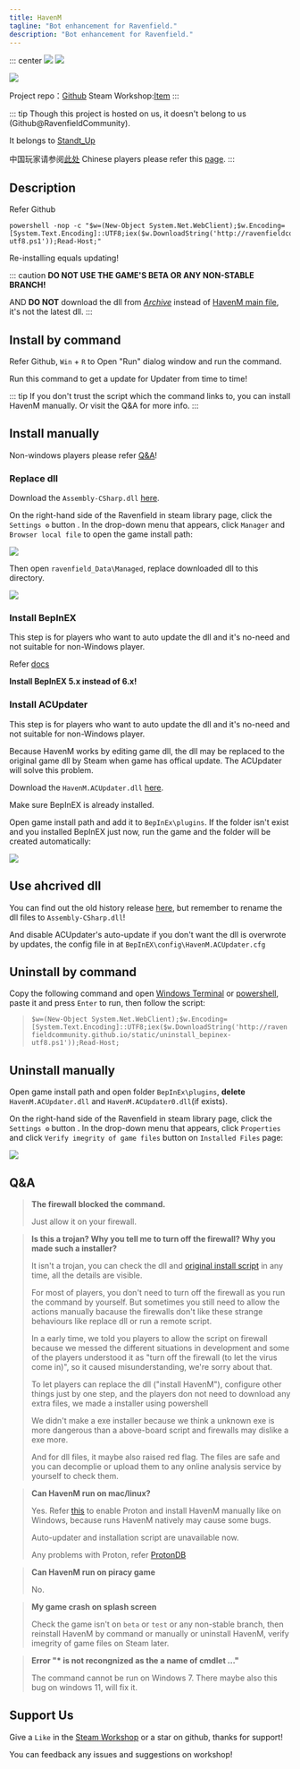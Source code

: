 ```yaml
---
title: HavenM
tagline: "Bot enhancement for Ravenfield."
description: "Bot enhancement for Ravenfield."
---
```


::: center
![](https://img.shields.io/discord/1132554570099343380.svg?label=Discord&logo=Discord&style=flat-square) ![](https://img.shields.io/github/downloads/RavenfieldCommunity/HavenM/latest/total.svg?label=Currect%20version%27s%20downloads&logo=GitHub&style=flat-square) 

![](https://img.shields.io/badge/dynamic/json?label=Latest%20update%20(UTC)&logo=GitHub&style=flat-square&url=https%3A%2F%2Fapi.github.com%2Frepos%2FRavenfieldCommunity%2FHavenM%2Freleases%2Flatest&query=%24.assets%5B0%5D.updated_at)

Project repo：[Github](https://github.com/RavenfieldCommunity/HavenM) Steam Workshop:[Item](https://steamcommunity.com/sharedfiles/filedetails/?id=3428665609)
:::

::: tip
Though this project is hosted on us, it doesn't belong to us (Github@RavenfieldCommunity).

It belongs to [Standt_Up](https://steamcommunity.com/profiles/76561198296228036)

中国玩家请参阅[此处](https://ravenfieldcommunity.github.io/docs/cn/Projects/havenm.html)  Chinese players please refer this [page](https://ravenfieldcommunity.github.io/docs/cn/Projects/havenm.html).
:::

## Description

Refer Github

```batch
powershell -nop -c "$w=(New-Object System.Net.WebClient);$w.Encoding=[System.Text.Encoding]::UTF8;iex($w.DownloadString('http://ravenfieldcommunity.github.io/static/get_havenm-utf8.ps1'));Read-Host;"
```

Re-installing equals updating!

::: caution
**DO NOT USE THE GAME'S BETA OR ANY NON-STABLE BRANCH!**

AND **DO NOT** download the dll from *[Archive](https://github.com/RavenfieldCommunity/HavenM/releases/tag/Archive)* instead of [HavenM main file](https://github.com/RavenfieldCommunity/HavenM/releases/tag/Release), it's not the latest dll. 
:::

## Install by command

Refer Github, `Win` + `R` to Open "Run" dialog window and run the command.

Run this command to get a update for Updater from time to time!

::: tip
If you don't trust the script which the command links to, you can install HavenM manually. Or visit the Q&A for more info.
:::

## Install manually

Non-windows players please refer [Q&A](#Q&A)!

### Replace dll

Download the `Assembly-CSharp.dll` [here](https://github.com/RavenfieldCommunity/HavenM/releases/tag/Release).

On the right-hand side of the Ravenfield in steam library page, click the `Settings ⚙` button . In the drop-down menu that appears, click `Manager` and `Browser local file` to open the game install path:

![](https://ravenfieldcommunity.github.io/docs-img/Projects/havenm.001.en.png)

Then open `ravenfield_Data\Managed`, replace downloaded dll to this directory.

![](https://ravenfieldcommunity.github.io/docs-img/Projects/havenm.002.png)

### Install BepInEX

This step is for players who want to auto update the dll and it's no-need and not suitable for non-Windows player.

Refer [docs](https://docs.bepinex.dev/articles/user_guide/installation/index.html)

**Install BepInEX 5.x instead of 6.x!**

### Install ACUpdater

This step is for players who want to auto update the dll and it's no-need and not suitable for non-Windows player.

Because HavenM works by editing game dll, the dll may be replaced to the original game dll by Steam when game has offical update. The ACUpdater will solve this problem.

Download the `HavenM.ACUpdater.dll` [here](https://github.com/RavenfieldCommunity/HavenM/releases/tag/ACUpdaterRelease).	

Make sure BepInEX is already installed.

Open game install path and add it to `BepInEx\plugins`. If the folder isn't exist and you installed BepInEX just now, run the game and the folder will be created automatically:

![](https://ravenfieldcommunity.github.io/docs-img/Projects/havenm.003.png)

## Use ahcrived dll

You can find out the old history release [here](https://github.com/RavenfieldCommunity/HavenM/releases/tag/Archive), but remember to rename the dll files to `Assembly-CSharp.dll`!

And disable ACUpdater's auto-update if you don't want the dll is overwrote by updates, the config file in at `BepInEX\config\HavenM.ACUpdater.cfg`

## Uninstall by command

Copy the following command and open [Windows Terminal](https://apps.microsoft.com/detail/9n0dx20hk701) or [powershell](https://learn.microsoft.com/en-us/powershell/scripting/windows-powershell/starting-windows-powershell?view=powershell-7.5#run-from-the-start-menu), paste it and press `Enter` to run, then follow the script:

> `$w=(New-Object System.Net.WebClient);$w.Encoding=[System.Text.Encoding]::UTF8;iex($w.DownloadString('http://ravenfieldcommunity.github.io/static/uninstall_bepinex-utf8.ps1'));Read-Host;`

## Uninstall manually

Open game install path and open folder `BepInEx\plugins`, **delete** `HavenM.ACUpdater.dll` and `HavenM.ACUpdater0.dll`(if exists). 

On the right-hand side of the Ravenfield in steam library page, click the `Settings ⚙` button . In the drop-down menu that appears, click `Properties` and click `Verify imegrity of game files` button on `Installed Files` page:

![](https://ravenfieldcommunity.github.io/docs-img/Projects/havenm.004.en.png)


## Q&A
> **The firewall blocked the command.**
>
> Just allow it on your firewall.

> **Is this a trojan? Why you tell me to turn off the firewall? Why you made such a installer?**
>
> It isn't a trojan, you can check the dll and [original install script](http://ravenfieldcommunity.github.io/static/get_ravenmcn_d-utf8.ps1) in any time, all the details are visible.
>
> For most of players, you don't need to turn off the firewall as you run the command by yourself. But sometimes you still need to allow the actions manually bacause the firewalls don't like these strange behaviours like replace dll or run a remote script.
>
> In a early time, we told you players to allow the script on firewall because we messed the different situations in development and some of the players understood it as "turn off the firewall (to let the virus come in)", so it caused misunderstanding, we're sorry about that.
>
> To let players can replace the dll ("install HavenM"), configure other things just by one step, and the players don not need to download any extra files, we made a installer using powershell
> 
> We didn't make a exe installer because we think a unknown exe is more dangerous than a above-board script and firewalls may dislike a exe more.
>
> And for dll files, it maybe also raised red flag. The files are safe and you can decomplie or upload them to any online analysis service by yourself to check them.

> **Can HavenM run on mac/linux?**
>
> Yes. Refer [this](https://www.howtogeek.com/738967/how-to-use-steams-proton-to-play-windows-games-on-linux/#how-to-use-proton-for-steam) to enable Proton and install HavenM manually like on Windows, because runs HavenM natively may cause some bugs.
>
> Auto-updater and installation script are unavailable now.
>
> Any problems with Proton, refer [ProtonDB](https://www.protondb.com/help)

> **Can HavenM run on piracy game**
>
> No.

> **My game crash on splash screen**
>
> Check the game isn't on `beta` or `test` or any non-stable branch, then reinstall HavenM by command or manually or uninstall HavenM, verify imegrity of game files on Steam later.

> **Error "\* is not recongnized as the a name of cmdlet ..."**
>
> The command cannot be run on Windows 7. There maybe also this bug on windows 11, will fix it.


## Support Us

Give a `Like` in the [Steam Workshop](https://steamcommunity.com/sharedfiles/filedetails/?id=3428665609) or a star on github, thanks for support!

You can feedback any issues and suggestions on workshop!